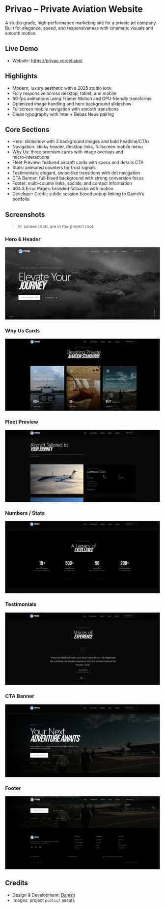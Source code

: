 # Privao – Private Aviation Website

A studio‑grade, high‑performance marketing site for a private jet company. Built for elegance, speed, and responsiveness with cinematic visuals and smooth motion.

## Live Demo

- Website: https://privao.vercel.app/

## Highlights

- Modern, luxury aesthetic with a 2025 studio look
- Fully responsive across desktop, tablet, and mobile
- 60‑fps animations using Framer Motion and GPU‑friendly transforms
- Optimized image handling and hero background slideshow
- Fullscreen mobile navigation with smooth transitions
- Clean typography with Inter + Bebas Neue pairing

## Core Sections

- Hero: slideshow with 3 background images and bold headline/CTAs
- Navigation: sticky header, desktop links, fullscreen mobile menu
- Why Us: three premium cards with image overlays and micro‑interactions
- Fleet Preview: featured aircraft cards with specs and details CTA
- Stats: animated counters for trust signals
- Testimonials: elegant, swipe‑like transitions with dot navigation
- CTA Banner: full‑bleed background with strong conversion focus
- Footer: multi‑column links, socials, and contact information
- 404 & Error Pages: branded fallbacks with motion
- Developer Credit: subtle session‑based popup linking to Danish’s portfolio

## Screenshots

> All screenshots are in the project root.

### Hero & Header

![Hero](./hero.png)

### Why Us Cards

![Why Us](./why-us.png)

### Fleet Preview

![Fleet](./fleet.png)

### Numbers / Stats

![Stats](./numbers.png)

### Testimonials

![Testimonials](./testimonials.png)

### CTA Banner

![CTA](./cta.png)

### Footer

![Footer](./footer.png)

## Credits

- Design & Development: [Danish](https://danishfolio.cc)
- Images: project `public/` assets
